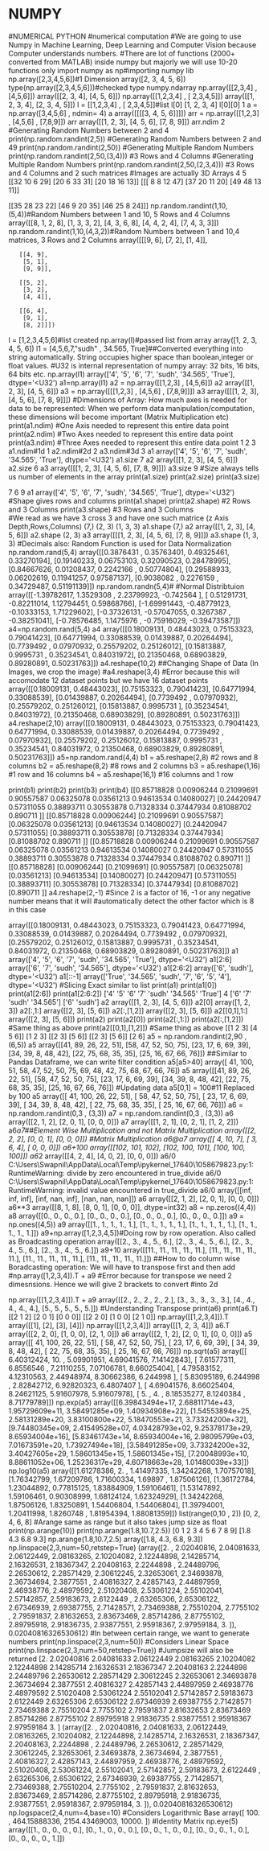 # NUMPY
#NUMERICAL PYTHON 
#numerical computation
#We are going to use Numpy in Machine Learning, Deep Learning and Computer Vision because Computer understands numbers. 
#There are lot of functions (2000+ converted from MATLAB) inside numpy but majorly we will use 10-20 functions only
import numpy as np#importing numpy lib
np.array([2,3,4,5,6])#1 Dimension
array([2, 3, 4, 5, 6])
type(np.array([2,3,4,5,6]))#checked type 
numpy.ndarray
np.array([[2,3,4] , [4,5,6]])
array([[2, 3, 4],
       [4, 5, 6]])
np.array([[1,2,3,4] , [ 2,3,4,5]])
array([[1, 2, 3, 4],
       [2, 3, 4, 5]])
l = [[1,2,3,4] , [ 2,3,4,5]]#list
l[0]
[1, 2, 3, 4]
l[0][0]
1
a = np.array([3,4,5,6] , ndmin= 4)
a
array([[[[3, 4, 5, 6]]]])
arr = np.array([[1,2,3] , [4,5,6] , [7,8,9]])
arr
array([[1, 2, 3],
       [4, 5, 6],
       [7, 8, 9]])
arr.ndim
2
#Generating Random Numbers between 2 and 4
print(np.random.randint(2,5))
#Generating Random Numbers between 2 and 49
print(np.random.randint(2,50))
#Generating Multiple Random Numbers
print(np.random.randint(2,50,(3,4))) #3 Rows and 4 Columns
#Generating Multiple Random Numbers
print(np.random.randint(2,50,(2,3,4))) #3 Rows and 4 Columns and 2 such matrices
#Images are actually 3D Arrays
4
5
[[32 10  6 29]
 [20  6 33 31]
 [20 18 16 13]]
[[[ 8  8 12 47]
  [37 20 11 20]
  [49 48 13 11]]

 [[35 28 23 22]
  [46  9 20 35]
  [46 25  8 24]]]
np.random.randint(1,10,(5,4))#Random Numbers between 1 and 10, 5 Rows and 4 Columns
array([[8, 1, 2, 8],
       [1, 3, 3, 2],
       [4, 3, 6, 8],
       [4, 4, 2, 4],
       [7, 4, 3, 3]])
np.random.randint(1,10,(4,3,2))#Random Numbers between 1 and 10,4 matrices,  3 Rows and 2 Columns
array([[[9, 6],
        [7, 2],
        [1, 4]],

       [[4, 9],
        [5, 1],
        [9, 9]],

       [[5, 2],
        [3, 2],
        [4, 4]],

       [[6, 4],
        [9, 1],
        [8, 2]]])
l = [1,2,3,4,5,6]#list created
np.array(l)#passed list from array
array([1, 2, 3, 4, 5, 6])
l1 = [4,5,6,7,"sudh" , 34.565, True]##Converted everything into string automatically. String occupies higher space than boolean,integer or float values. 
#U32 is internal representation of numpy array: 32 bits, 16 bits, 64 bits etc.
np.array(l1)
array(['4', '5', '6', '7', 'sudh', '34.565', 'True'], dtype='<U32')
a1=np.array(l1)
a2 = np.array([[1,2,3] , [4,5,6]])
a2
array([[1, 2, 3],
       [4, 5, 6]])
a3 = np.array([[[1,2,3] , [4,5,6] , [7,8,9]]])
a3
array([[[1, 2, 3],
        [4, 5, 6],
        [7, 8, 9]]])
#Dimensions of Array: How much axes is needed for data to be represented: When we perform data manipulation/computation, these dimensions will become important (Matrix Multiplication etc)
print(a1.ndim) #One Axis needed to represent this entire data point
print(a2.ndim) #Two Axes needed to represent this entire data point
print(a3.ndim) #Three Axes needed to represent this entire data point
1
2
3
a1.ndim#1d
1
a2.ndim#2d
2
a3.ndim#3d
3
a1
array(['4', '5', '6', '7', 'sudh', '34.565', 'True'], dtype='<U32')
a1.size
7
a2
array([[1, 2, 3],
       [4, 5, 6]])
a2.size
6
a3
array([[[1, 2, 3],
        [4, 5, 6],
        [7, 8, 9]]])
a3.size
9
#Size always tells us number of elements in the array
print(a1.size)
print(a2.size)
print(a3.size)
     
7
6
9
a1
array(['4', '5', '6', '7', 'sudh', '34.565', 'True'], dtype='<U32')
#Shape gives rows and columns
print(a1.shape) 
print(a2.shape) #2 Rows and 3 Columns
print(a3.shape) #3 Rows and 3 Columns   
#We read as we have 3 cross 3 and have one such matrice (z Axis Depth,Rows,Columns)
(7,)
(2, 3)
(1, 3, 3)
a1.shape
(7,)
a2
array([[1, 2, 3],
       [4, 5, 6]])
a2.shape
(2, 3)
a3
array([[[1, 2, 3],
        [4, 5, 6],
        [7, 8, 9]]])
a3.shape
(1, 3, 3)
#Decimals also: Random Function is used for Data Normalization
np.random.rand(5,4)
array([[0.3876431 , 0.35763401, 0.49325461, 0.33270194],
       [0.19140233, 0.06753103, 0.32090523, 0.28478995],
       [0.84667626, 0.01208437, 0.2242166 , 0.50774804],
       [0.29588933, 0.06202619, 0.11941257, 0.97587137],
       [0.9038082 , 0.2276159 , 0.34729487, 0.51191139]])
np.random.randn(5,4)#
#Normal Distribtuion 
array([[-1.39782617,  1.3529308 ,  2.23799923, -0.742564  ],
       [ 0.51291731, -0.82211014,  1.12794451,  0.59868766],
       [-1.69991443, -0.48779123, -0.10333153,  1.71229602],
       [-0.37326131, -0.57047055,  0.3267387 , -0.38251041],
       [-0.78576485,  1.1475976 , -0.75916029, -0.39473587]])
a4=np.random.rand(5,4)
a4
array([[0.18009131, 0.48443023, 0.75153323, 0.79041423],
       [0.64771994, 0.33088539, 0.01439887, 0.20264494],
       [0.7739492 , 0.07970932, 0.25579202, 0.25126012],
       [0.15813887, 0.9995731 , 0.35234541, 0.84031972],
       [0.21350468, 0.68903829, 0.89280891, 0.50231763]])
a4.reshape(10,2)
##Changing Shape of Data (In Images, we crop the image)
#a4.reshape(3,4) #Error because this will accomodate 12 dataset points but we have 16 dataset points
array([[0.18009131, 0.48443023],
       [0.75153323, 0.79041423],
       [0.64771994, 0.33088539],
       [0.01439887, 0.20264494],
       [0.7739492 , 0.07970932],
       [0.25579202, 0.25126012],
       [0.15813887, 0.9995731 ],
       [0.35234541, 0.84031972],
       [0.21350468, 0.68903829],
       [0.89280891, 0.50231763]])
a4.reshape(2,10)
array([[0.18009131, 0.48443023, 0.75153323, 0.79041423, 0.64771994,
        0.33088539, 0.01439887, 0.20264494, 0.7739492 , 0.07970932],
       [0.25579202, 0.25126012, 0.15813887, 0.9995731 , 0.35234541,
        0.84031972, 0.21350468, 0.68903829, 0.89280891, 0.50231763]])
a5=np.random.rand(4,4)
b1 = a5.reshape(2,8) #2 rows and 8 columns
b2 = a5.reshape(8,2) #8 rows and 2 columns
b3 = a5.reshape(1,16) #1 row and 16 columns
b4 = a5.reshape(16,1) #16 columns and 1 row

print(b1)
print(b2)
print(b3)
print(b4)
[[0.85718828 0.00906244 0.21099691 0.90557587 0.06325078 0.03561213
  0.94613534 0.14080027]
 [0.24420947 0.57311055 0.38893711 0.30553878 0.71328334 0.37447934
  0.81088702 0.890711  ]]
[[0.85718828 0.00906244]
 [0.21099691 0.90557587]
 [0.06325078 0.03561213]
 [0.94613534 0.14080027]
 [0.24420947 0.57311055]
 [0.38893711 0.30553878]
 [0.71328334 0.37447934]
 [0.81088702 0.890711  ]]
[[0.85718828 0.00906244 0.21099691 0.90557587 0.06325078 0.03561213
  0.94613534 0.14080027 0.24420947 0.57311055 0.38893711 0.30553878
  0.71328334 0.37447934 0.81088702 0.890711  ]]
[[0.85718828]
 [0.00906244]
 [0.21099691]
 [0.90557587]
 [0.06325078]
 [0.03561213]
 [0.94613534]
 [0.14080027]
 [0.24420947]
 [0.57311055]
 [0.38893711]
 [0.30553878]
 [0.71328334]
 [0.37447934]
 [0.81088702]
 [0.890711  ]]
a4.reshape(2,-1) #Since 2 is a factor of 16, -1 or any negative number means that it will 
#automatically detect the other factor which is 8 in this case
  
array([[0.18009131, 0.48443023, 0.75153323, 0.79041423, 0.64771994,
        0.33088539, 0.01439887, 0.20264494, 0.7739492 , 0.07970932],
       [0.25579202, 0.25126012, 0.15813887, 0.9995731 , 0.35234541,
        0.84031972, 0.21350468, 0.68903829, 0.89280891, 0.50231763]])
a1
array(['4', '5', '6', '7', 'sudh', '34.565', 'True'], dtype='<U32')
a1[2:6]
array(['6', '7', 'sudh', '34.565'], dtype='<U32')
a1[2:6:2]
array(['6', 'sudh'], dtype='<U32')
a1[::-1]
array(['True', '34.565', 'sudh', '7', '6', '5', '4'], dtype='<U32')
#Slicing Exact similar to list
print(a1)
print(a1[0])     
print(a1[2:6])
print(a1[2:6:2])
['4' '5' '6' '7' 'sudh' '34.565' 'True']
4
['6' '7' 'sudh' '34.565']
['6' 'sudh']
a2
array([[1, 2, 3],
       [4, 5, 6]])
a2[0]
array([1, 2, 3])
a2[:,1:]
array([[2, 3],
       [5, 6]])
a2[:,[1,2]]
array([[2, 3],
       [5, 6]])
a2[[0,1],1:]
array([[2, 3],
       [5, 6]])
print(a2)
print(a2[0])
print(a2[:,1:])
print(a2[:,[1,2]]) #Same thing as above
print(a2[[0,1],[1,2]]) #Same thing as above
[[1 2 3]
 [4 5 6]]
[1 2 3]
[[2 3]
 [5 6]]
[[2 3]
 [5 6]]
[2 6]
a5 = np.random.randint(2,90 , (6,5))
a5
array([[41, 89, 26, 22, 51],
       [58, 47, 52, 50, 75],
       [23, 17,  6, 69, 39],
       [34, 39,  8, 48, 42],
       [22, 75, 68, 35, 35],
       [25, 16, 67, 66, 76]])
##Similar to Pandas Dataframe, we can write filter condition
a5[a5>40]
array([ 41, 100,  51,  58,  47,  52,  50,  75,  69,  48,  42,  75,  68,
        67,  66,  76])
a5
array([[41, 89, 26, 22, 51],
       [58, 47, 52, 50, 75],
       [23, 17,  6, 69, 39],
       [34, 39,  8, 48, 42],
       [22, 75, 68, 35, 35],
       [25, 16, 67, 66, 76]])
#Updating data
a5[0,1] = 100#11 Replaced by 100
a5
array([[ 41, 100,  26,  22,  51],
       [ 58,  47,  52,  50,  75],
       [ 23,  17,   6,  69,  39],
       [ 34,  39,   8,  48,  42],
       [ 22,  75,  68,  35,  35],
       [ 25,  16,  67,  66,  76]])
a6 = np.random.randint(0,3 , (3,3))
a7 = np.random.randint(0,3 , (3,3))
a6
array([[2, 1, 2],
       [2, 0, 1],
       [0, 0, 0]])
a7
array([[1, 2, 1],
       [0, 2, 1],
       [1, 2, 2]])
a6*a7##Element Wise Multiplication and not Matrix Multiplication
array([[2, 2, 2],
       [0, 0, 1],
       [0, 0, 0]])
#Matrix Multiplication
a6@a7
array([[ 4, 10,  7],
       [ 3,  6,  4],
       [ 0,  0,  0]])
a6+100
array([[102, 101, 102],
       [102, 100, 101],
       [100, 100, 100]])
a6*2
array([[4, 2, 4],
       [4, 0, 2],
       [0, 0, 0]])
a6/0
C:\Users\Swapnil\AppData\Local\Temp\ipykernel_17640\1058679823.py:1: RuntimeWarning: divide by zero encountered in true_divide
  a6/0
C:\Users\Swapnil\AppData\Local\Temp\ipykernel_17640\1058679823.py:1: RuntimeWarning: invalid value encountered in true_divide
  a6/0
array([[inf, inf, inf],
       [inf, nan, inf],
       [nan, nan, nan]])
a6
array([[2, 1, 2],
       [2, 0, 1],
       [0, 0, 0]])
a6**3
array([[8, 1, 8],
       [8, 0, 1],
       [0, 0, 0]], dtype=int32)
a8 = np.zeros((4,4))
a8
array([[0., 0., 0., 0.],
       [0., 0., 0., 0.],
       [0., 0., 0., 0.],
       [0., 0., 0., 0.]])
a9  = np.ones((4,5))
a9
array([[1., 1., 1., 1., 1.],
       [1., 1., 1., 1., 1.],
       [1., 1., 1., 1., 1.],
       [1., 1., 1., 1., 1.]])
a9+np.array([1,2,3,4,5])#Doing row by row operation. Also called as Broadcasting operation
array([[2., 3., 4., 5., 6.],
       [2., 3., 4., 5., 6.],
       [2., 3., 4., 5., 6.],
       [2., 3., 4., 5., 6.]])
a9+10
array([[11., 11., 11., 11., 11.],
       [11., 11., 11., 11., 11.],
       [11., 11., 11., 11., 11.],
       [11., 11., 11., 11., 11.]])
##How to do column wise Boradcasting operation: We will have to transpose first and then add
#np.array([1,2,3,4]).T + a9   #Error because for transpose we need 2 dimesnsions. Hence we will give 2 brackets to convert 
#into 2d

np.array([[1,2,3,4]]).T + a9
array([[2., 2., 2., 2., 2.],
       [3., 3., 3., 3., 3.],
       [4., 4., 4., 4., 4.],
       [5., 5., 5., 5., 5.]])
#Understanding Transpose
print(a6)
print(a6.T)
[[2 1 2]
 [2 0 1]
 [0 0 0]]
[[2 2 0]
 [1 0 0]
 [2 1 0]]
np.array([[1,2,3,4]]).T
array([[1],
       [2],
       [3],
       [4]])
np.array([[1,2,3,4]])
array([[1, 2, 3, 4]])
a6.T
array([[2, 2, 0],
       [1, 0, 0],
       [2, 1, 0]])
a6
array([[2, 1, 2],
       [2, 0, 1],
       [0, 0, 0]])
a5
array([[ 41, 100,  26,  22,  51],
       [ 58,  47,  52,  50,  75],
       [ 23,  17,   6,  69,  39],
       [ 34,  39,   8,  48,  42],
       [ 22,  75,  68,  35,  35],
       [ 25,  16,  67,  66,  76]])
np.sqrt(a5)
array([[ 6.40312424, 10.        ,  5.09901951,  4.69041576,  7.14142843],
       [ 7.61577311,  6.8556546 ,  7.21110255,  7.07106781,  8.66025404],
       [ 4.79583152,  4.12310563,  2.44948974,  8.30662386,  6.244998  ],
       [ 5.83095189,  6.244998  ,  2.82842712,  6.92820323,  6.4807407 ],
       [ 4.69041576,  8.66025404,  8.24621125,  5.91607978,  5.91607978],
       [ 5.        ,  4.        ,  8.18535277,  8.1240384 ,  8.71779789]])
np.exp(a5)
array([[6.39843494e+17, 2.68811714e+43, 1.95729609e+11, 3.58491285e+09,
        1.40934908e+22],
       [1.54553894e+25, 2.58131289e+20, 3.83100800e+22, 5.18470553e+21,
        3.73324200e+32],
       [9.74480345e+09, 2.41549528e+07, 4.03428793e+02, 9.25378173e+29,
        8.65934004e+16],
       [5.83461743e+14, 8.65934004e+16, 2.98095799e+03, 7.01673591e+20,
        1.73927494e+18],
       [3.58491285e+09, 3.73324200e+32, 3.40427605e+29, 1.58601345e+15,
        1.58601345e+15],
       [7.20048993e+10, 8.88611052e+06, 1.25236317e+29, 4.60718663e+28,
        1.01480039e+33]])
np.log10(a5)
array([[1.61278386, 2.        , 1.41497335, 1.34242268, 1.70757018],
       [1.76342799, 1.67209786, 1.71600334, 1.69897   , 1.87506126],
       [1.36172784, 1.23044892, 0.77815125, 1.83884909, 1.59106461],
       [1.53147892, 1.59106461, 0.90308999, 1.68124124, 1.62324929],
       [1.34242268, 1.87506126, 1.83250891, 1.54406804, 1.54406804],
       [1.39794001, 1.20411998, 1.8260748 , 1.81954394, 1.88081359]])
list(range(0,10 , 2))
[0, 2, 4, 6, 8]
#Arange same as range but it also takes jump size as float
print(np.arange(10))
print(np.arange(1.8,10.7,2.5)) 
[0 1 2 3 4 5 6 7 8 9]
[1.8 4.3 6.8 9.3]
np.arange(1.8,10.7,2.5)
array([1.8, 4.3, 6.8, 9.3])
np.linspace(2,3,num=50,retstep=True)
(array([2.        , 2.02040816, 2.04081633, 2.06122449, 2.08163265,
        2.10204082, 2.12244898, 2.14285714, 2.16326531, 2.18367347,
        2.20408163, 2.2244898 , 2.24489796, 2.26530612, 2.28571429,
        2.30612245, 2.32653061, 2.34693878, 2.36734694, 2.3877551 ,
        2.40816327, 2.42857143, 2.44897959, 2.46938776, 2.48979592,
        2.51020408, 2.53061224, 2.55102041, 2.57142857, 2.59183673,
        2.6122449 , 2.63265306, 2.65306122, 2.67346939, 2.69387755,
        2.71428571, 2.73469388, 2.75510204, 2.7755102 , 2.79591837,
        2.81632653, 2.83673469, 2.85714286, 2.87755102, 2.89795918,
        2.91836735, 2.93877551, 2.95918367, 2.97959184, 3.        ]),
 0.02040816326530612)
#In between certain range, we want to generate numbers
print(np.linspace(2,3,num=50)) #Considers Linear Space
print(np.linspace(2,3,num=50,retstep=True)) #Jumpsize will also be returned
[2.         2.02040816 2.04081633 2.06122449 2.08163265 2.10204082
 2.12244898 2.14285714 2.16326531 2.18367347 2.20408163 2.2244898
 2.24489796 2.26530612 2.28571429 2.30612245 2.32653061 2.34693878
 2.36734694 2.3877551  2.40816327 2.42857143 2.44897959 2.46938776
 2.48979592 2.51020408 2.53061224 2.55102041 2.57142857 2.59183673
 2.6122449  2.63265306 2.65306122 2.67346939 2.69387755 2.71428571
 2.73469388 2.75510204 2.7755102  2.79591837 2.81632653 2.83673469
 2.85714286 2.87755102 2.89795918 2.91836735 2.93877551 2.95918367
 2.97959184 3.        ]
(array([2.        , 2.02040816, 2.04081633, 2.06122449, 2.08163265,
       2.10204082, 2.12244898, 2.14285714, 2.16326531, 2.18367347,
       2.20408163, 2.2244898 , 2.24489796, 2.26530612, 2.28571429,
       2.30612245, 2.32653061, 2.34693878, 2.36734694, 2.3877551 ,
       2.40816327, 2.42857143, 2.44897959, 2.46938776, 2.48979592,
       2.51020408, 2.53061224, 2.55102041, 2.57142857, 2.59183673,
       2.6122449 , 2.63265306, 2.65306122, 2.67346939, 2.69387755,
       2.71428571, 2.73469388, 2.75510204, 2.7755102 , 2.79591837,
       2.81632653, 2.83673469, 2.85714286, 2.87755102, 2.89795918,
       2.91836735, 2.93877551, 2.95918367, 2.97959184, 3.        ]), 0.02040816326530612)
np.logspace(2,4,num=4,base=10) #Considers Logarithmic Base
array([  100.        ,   464.15888336,  2154.43469003, 10000.        ])
#Identity Matrix
np.eye(5)
array([[1., 0., 0., 0., 0.],
       [0., 1., 0., 0., 0.],
       [0., 0., 1., 0., 0.],
       [0., 0., 0., 1., 0.],
       [0., 0., 0., 0., 1.]])
 
